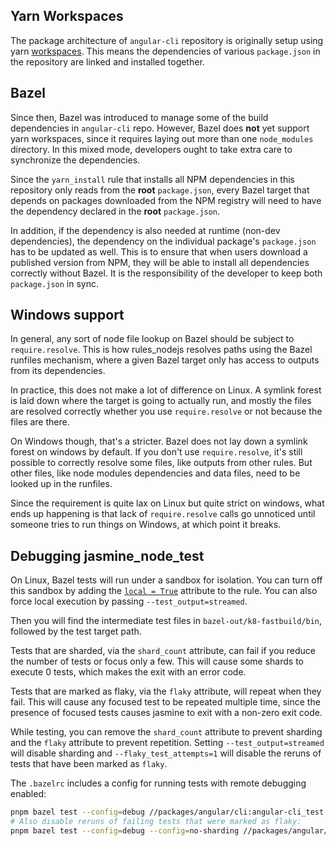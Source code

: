 ## Yarn Workspaces

The package architecture of `angular-cli` repository is originally setup using
yarn [workspaces](https://yarnpkg.com/lang/en/docs/workspaces/). This means the
dependencies of various `package.json` in the repository are linked and
installed together.

## Bazel

Since then, Bazel was introduced to manage some of the build dependencies in
`angular-cli` repo. However, Bazel does **not** yet support yarn workspaces,
since it requires laying out more than one `node_modules` directory. In this
mixed mode, developers ought to take extra care to synchronize the dependencies.

Since the `yarn_install` rule that installs all NPM dependencies in this
repository only reads from the **root** `package.json`, every Bazel target that
depends on packages downloaded from the NPM registry will need to have the
dependency declared in the **root** `package.json`.

In addition, if the dependency is also needed at runtime (non-dev dependencies),
the dependency on the individual package's `package.json` has to be updated as
well. This is to ensure that when users download a published version from NPM,
they will be able to install all dependencies correctly without Bazel. It is the
responsibility of the developer to keep both `package.json` in sync.

## Windows support

In general, any sort of node file lookup on Bazel should be subject to `require.resolve`.
This is how rules_nodejs resolves paths using the Bazel runfiles mechanism, where a given
Bazel target only has access to outputs from its dependencies.

In practice, this does not make a lot of difference on Linux.
A symlink forest is laid down where the target is going to actually run, and mostly the
files are resolved correctly whether you use `require.resolve` or not because the files are there.

On Windows though, that's a stricter. Bazel does not lay down a symlink forest on
windows by default. If you don't use `require.resolve`, it's still possible to correctly
resolve some files, like outputs from other rules. But other files, like node modules
dependencies and data files, need to be looked up in the runfiles.

Since the requirement is quite lax on Linux but quite strict on windows, what ends up
happening is that lack of `require.resolve` calls go unnoticed until someone tries to run
things on Windows, at which point it breaks.

## Debugging jasmine_node_test

On Linux, Bazel tests will run under a sandbox for isolation.
You can turn off this sandbox by adding the [`local = True`](https://docs.bazel.build/versions/master/be/common-definitions.html#common-attributes-tests) attribute to the rule.
You can also force local execution by passing `--test_output=streamed`.

Then you will find the intermediate test files in `bazel-out/k8-fastbuild/bin`, followed by the test target path.

Tests that are sharded, via the `shard_count` attribute, can fail if you reduce the number of tests or focus only a few.
This will cause some shards to execute 0 tests, which makes the exit with an error code.

Tests that are marked as flaky, via the `flaky` attribute, will repeat when they fail.
This will cause any focused test to be repeated multiple time, since the presence of focused tests
causes jasmine to exit with a non-zero exit code.

While testing, you can remove the `shard_count` attribute to prevent sharding and the `flaky`
attribute to prevent repetition.
Setting `--test_output=streamed` will disable sharding and `--flaky_test_attempts=1` will disable
the reruns of tests that have been marked as `flaky`.

The `.bazelrc` includes a config for running tests with remote debugging enabled:

```sh
pnpm bazel test --config=debug //packages/angular/cli:angular-cli_test
# Also disable reruns of failing tests that were marked as flaky:
pnpm bazel test --config=debug --config=no-sharding //packages/angular/cli:angular-cli_test
```
